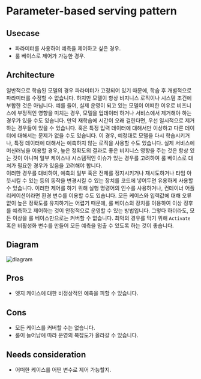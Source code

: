 # Parameter-based serving pattern

## Usecase
- 파라미터를 사용하여 예측을 제어하고 싶은 경우.
- 룰 베이스로 제어가 가능한 경우. 

## Architecture
일반적으로 학습된 모델의 경우 파라미터가 고정되어 있기 때문에, 학습 후 개별적으로 파라미터를 수정할 수 없습니다. 하지만 모델이 항상 비지니스 로직이나 시스템 조건에 부합한 것은 아닙니다. 예를 들어, 실제 운영이 되고 있는 모델이 어떠한 이유로 비즈니스에 부정적인 영향을 미치는 경우, 모델을 업데이터 하거나 서비스에서 제거해야 하는 경우가 있을 수도 있습니다. 만약 재학습에 시간이 오래 걸린다면, 우선 일시적으로 제거하는 경우들이 있을 수 있습니다. 혹은 특정 입력 데이터에 대해서만 이상하고 다른 데이터에 대해서는 문제가 없을 수도 있습니다. 이 경우, 예정대로 모델을 다시 학습시키거나, 특정 데이터에 대해서는 예측하지 않는 로직을 사용할 수도 있습니다. 실제 서비스에 머신러닝을 이용할 경우, 높은 정확도의 결과로 좋은 비지니스 영향을 주는 것은 항상 있는 것이 아니며 일부 케이스나 시스템적인 이슈가 있는 경우를 고려하여 룰 베이스로 대처가 필요한 경우가 있음을 고려해야 합니다.<br>
이러한 경우를 대비하여, 예측의 일부 혹은 전체를 정지시키거나 재시도하거나 타임 아웃시킬 수 있는 등의 동작을 변경시킬 수 있는 장치를 코드에 넣어두면 유용하게 사용할 수 있습니다. 이러한 제어를 하기 위해 실행 명령어의 인수를 사용하거나, 컨테이너 어플리케이션이라면 환경 변수를 이용할 수도 있습니다. 모든 케이스와 입력값에 대해 오류 없이 높은 정확도를 유지하기는 어렵기 때문에, 룰 베이스의 장치를 이용하여 이상 징후를 예측하고 제어하는 것이 안정적으로 운영할 수 있는 방법입니다. 그렇다 하더라도, 모든 이상을 룰 베이스만으로는 커버할 수 없습니다. 최악의 경우를 막기 위해 `Activate` 혹은 비활성화 변수를 만들어 모든 예측을 멈출 수 있도록 하는 것이 좋습니다.


## Diagram
![diagram](diagram.png)


## Pros
- 엣지 케이스에 대한 비정상적인 예측을 피할 수 있습니다. 

## Cons
- 모든 케이스를 커버할 수는 없습니다. 
- 룰이 늘어남에 따라 운영의 복잡도가  올라갈 수 있습니다. 

## Needs consideration
- 어떠한 케이스를 어떤 변수로 제어 가능할지.  
